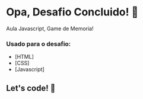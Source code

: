# Opa, Desafio Concluido! :muscle:  

Aula Javascript, Game de Memoria! 

### Usado para o desafio:

* [HTML]
* [CSS]
* [Javascript]

## Let's code! :eyes:  
